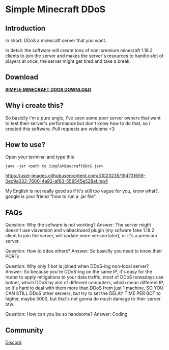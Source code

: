 # Simple Minecraft DDoS

## Introduction

In short: DDoS a minecraft server that you want.

In detail: the software will create tons of non-premium minecraft 1.18.2 clients to join the server and makes the server's resources to handle alot of players at once, the server might get tired and take a break.

## Download

**[SIMPLE MINECRAFT DDOS DOWNLOAD](https://github.com/CaoTrongThang/SimpleMinecraftDDoS/releases/tag/MinecraftDDoS)**

## Why i create this?

So basiclly I'm a pure angle, I've seen some poor server owners that want to test their server's performance but don't know how to do that, so i created this software. Pull requests are welcome <3

## How to use?

Open your terminal and type this

```
java -jar <path to SimpleMinecraftDDoS.jar>
```

https://user-images.githubusercontent.com/51023235/194731659-0ec9a032-7600-4a92-af83-559545e528af.mp4

My English is not really good so if it's still too vague for you, know what?, google is your friend "how to run a .jar file".

## FAQs

Question: Why the sofware is not working?
Answer: The server might doesn't use viaversion and viabackward plugin (my sofware fake 1.18.2 client to join the server, will update more version later), or it's a premium server.

Question: How to ddos others?
Answer: So basiclly you need to know their PORTs

Question: Why only 1 bot is joined when DDoS-ing non-local server?
Answer: So because you're DDoS-ing on the same IP, it's easy for the router to apply mitigations to your data traffic, most of DDoS nowadays use botnet, which DDoS by alot of different computers, which mean different IP, so it's hard to deal with them more than DDoS from just 1 machine. SO YOU CAN STILL DDoS other servers, but try to set the DELAY TIME PER BOT to higher, maybe 5000, but that's not gonna do much damage to their server btw.

Question: How can you be so handsome?
Answer: Coding

## Community

[Discord](https://discord.gg/Fg4cSDt)
